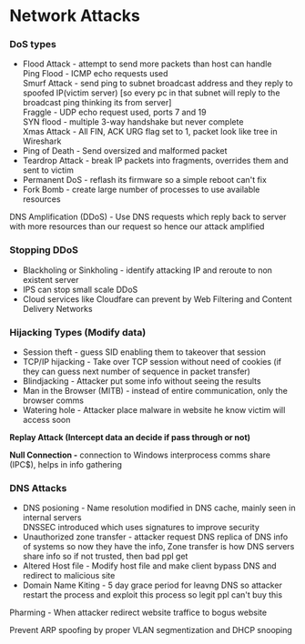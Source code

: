 # Network Attacks

### DoS types

* Flood Attack - attempt to send more packets than host can handle\
  Ping Flood - ICMP echo requests used\
  Smurf Attack - send ping to subnet broadcast address and they reply to spoofed IP(victim server) \[so every pc in that subnet will reply to the broadcast ping thinking its from server]\
  Fraggle - UDP echo request used, ports 7 and 19\
  SYN flood - multiple 3-way handshake but never complete\
  Xmas Attack - All FIN, ACK URG flag set to 1, packet look like tree in Wireshark
* Ping of Death - Send oversized and malformed packet
* Teardrop Attack - break IP packets into fragments, overrides them and sent to victim
* Permanent DoS - reflash its firmware so a simple reboot can't fix&#x20;
* Fork Bomb - create large number of processes to use available resources

DNS Amplification (DDoS) - Use DNS requests which reply back to server with more resources than our request so hence our attack amplified

### Stopping DDoS

* Blackholing or Sinkholing - identify attacking IP and reroute to non existent server
* IPS can stop small scale DDoS
* Cloud services like Cloudfare can prevent by Web Filtering and Content Delivery Networks

### Hijacking Types (Modify data)

* Session theft - guess SID enabling them to takeover that session
* TCP/IP hijacking - Take over TCP session without need of cookies (if they can guess next number of sequence in packet transfer)
* Blindjacking - Attacker put some info without seeing the results
* Man in the Browser (MITB) - instead of entire communication, only the browser comms&#x20;
* Watering hole - Attacker place malware in website he know victim will access soon

**Replay Attack (Intercept data an decide if pass through or not)**

**Null Connection -** connection to Windows interprocess comms share (IPC$), helps in info gathering

### DNS Attacks

* DNS posioning - Name resolution modified in DNS cache, mainly seen in internal servers \
  DNSSEC introduced which uses signatures to improve security
* Unauthorized zone transfer - attacker request DNS replica of DNS info of systems so now they have the info, Zone transfer is how DNS servers share info so if not trusted, then bad ppl get
* Altered Host file - Modify host file and make client bypass DNS and redirect to malicious site
* Domain Name Kiting - 5 day grace period for leavng DNS so attacker restart the process and exploit this process so legit ppl can't buy this&#x20;

Pharming - When attacker redirect website traffice to bogus website

Prevent ARP spoofing by proper VLAN segmentization and DHCP snooping



